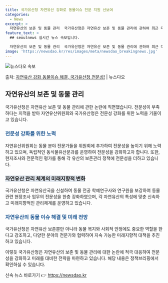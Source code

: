```yaml
---
title: 국가유산청 자연유산 강화로 동물이슈 전문 지원 선보여
categories:
  - News
excerpt: >
  자연유산의 보존 및 동물 관리  국가유산청은 자연유산 보존 및 동물 관리에 관하여 최근 다양한 비판에 직면하…
feature_text: >
  ## seoulnews 실시간 뉴스 속보입니다.

  자연유산의 보존 및 동물 관리  국가유산청은 자연유산 보존 및 동물 관리에 관하여 최근 다양한 비판에 직면하…
image: 'https://newsdao.kr/res/images/meta/newsdao_breakingnews.jpg'
---
```


![뉴스다오 속보](https://newsdao.kr/res/images/meta/newsdao_breakingnews.jpg)

<p>출처: <a href="https://newsdao.kr/4516" rel="dofollow">자연유산 강화 동물이슈 해결, 국가유산청 전문성!</a> | 뉴스다오</p>

<h2 data-ke-size="size26">자연유산의 보존 및 동물 관리</h2>
국가유산청은 자연유산 보존 및 동물 관리에 관한 논란에 직면했습니다. 전문성이 부족하다는 지적을 받아 자연유산위원회와 국가유산청은 전문성 강화를 위한 노력을 기울이고 있습니다.

<h3><b><span style="color: #1a5490;">전문성 강화를 위한 노력</span></b></h3>
자연유산위원회는 동물 분야 전문가들을 위원회에 추가하여 전문성을 높이기 위해 노력하고 있으며, 독립적인 동식물유산분과를 운영하여 전문성을 강화하고자 합니다. 또한, 현지조사와 전문적인 평가를 통해 각 유산의 보존관리 정책에 전문성을 더하고 있습니다. 

<h3><b><span style="background-color: #21538527;">자연유산 관리 체계의 미래지향적 변화</span></b></h3>
국가유산청은 자연유산국을 신설하여 동물 전공 학예연구사와 연구원을 보강하여 동물 관련 현장조사 업무의 전문성을 한층 강화하였으며, 각 자연유산의 특성에 맞춘 신속하고 미래지향적인 관리체계를 운영하고 있습니다.

<h3><b><span style="color: #1a5490;">자연유산의 동물 이슈 해결 및 미래 전망</span></b></h3>
국가유산청은 자연유산 보존뿐만 아니라 동물 복지와 사회적 안정에도 중요한 역할을 한다고 강조하고, 다양한 분야의 전문가와 협력하여 지속 가능한 미래지향적 대책을 추진하고 있습니다. 

이렇듯 국가유산청은 자연유산의 보존 및 동물 관리에 대한 논란에 적극 대응하여 전문성을 강화하고 미래를 대비한 전략을 마련하고 있습니다. 해당 내용은 정책브리핑에서 확인하실 수 있습니다. 

신속 뉴스 바로가기 👉 <a href="https://newsdao.kr" rel="dofollow">https://newsdao.kr</a>


